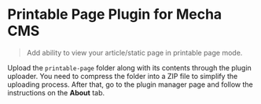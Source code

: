 Printable Page Plugin for Mecha CMS
===================================

> Add ability to view your article/static page in printable page mode.

Upload the `printable-page` folder along with its contents through the plugin uploader. You need to compress the folder into a ZIP file to simplify the uploading process. After that, go to the plugin manager page and follow the instructions on the **About** tab.